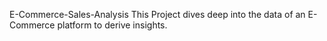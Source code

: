 E-Commerce-Sales-Analysis
This Project dives deep into the data of an E-Commerce platform to derive insights.
